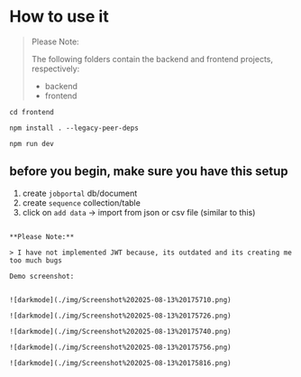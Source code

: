 # How to use it

> Please Note:
> 
> The following folders contain the backend and frontend projects, respectively:
> - backend 
> - frontend

```
cd frontend

npm install . --legacy-peer-deps

npm run dev
```

## before you begin, make sure you have this setup

1. create `jobportal` db/document
2. create `sequence` collection/table
3. click on `add data` -> import from json or csv file (similar to this)
```

**Please Note:**

> I have not implemented JWT because, its outdated and its creating me too much bugs

Demo screenshot:


![darkmode](./img/Screenshot%202025-08-13%20175710.png)

![darkmode](./img/Screenshot%202025-08-13%20175726.png)

![darkmode](./img/Screenshot%202025-08-13%20175740.png)

![darkmode](./img/Screenshot%202025-08-13%20175756.png)

![darkmode](./img/Screenshot%202025-08-13%20175816.png)


